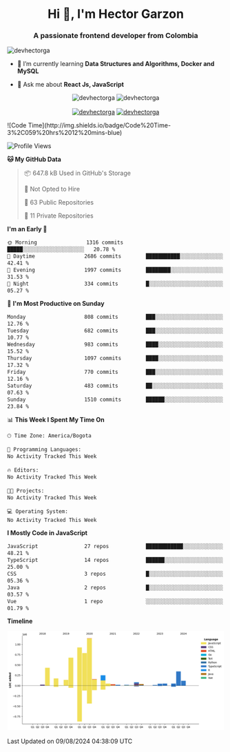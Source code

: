 <h1 align="center">Hi 👋, I'm Hector Garzon</h1>
<h3 align="center">A passionate frontend developer from Colombia</h3>

<p align="left"> <img src="https://komarev.com/ghpvc/?username=devhectorga" alt="devhectorga" /> </p>

- 🌱 I’m currently learning **Data Structures and Algorithms, Docker and MySQL**

- 💬 Ask me about **React Js, JavaScript**

<p align="center"> <img src="https://github-readme-stats.vercel.app/api?username=devhectorga&count_private=true&show_icons=true" alt="devhectorga" /> <img src="https://github-readme-stats.vercel.app/api/top-langs/?username=devhectorga&layout=compact" alt="devhectorga" /></p>

<p align="center">
<a href="https://twitter.com/devhectorga" target="blank"><img align="center" src="https://cdn.jsdelivr.net/npm/simple-icons@3.0.1/icons/twitter.svg" alt="devhectorga" height="20" width="20" /></a>
<a href="https://linkedin.com/in/devhectorga" target="blank"><img align="center" src="https://cdn.jsdelivr.net/npm/simple-icons@3.0.1/icons/linkedin.svg" alt="devhectorga" height="20" width="20" /></a>
</p>
<!--START_SECTION:waka-->
![Code Time](http://img.shields.io/badge/Code%20Time-3%2C059%20hrs%2012%20mins-blue)

![Profile Views](http://img.shields.io/badge/Profile%20Views-0-blue)

**🐱 My GitHub Data** 

> 📦 647.8 kB Used in GitHub's Storage 
 > 
> 🚫 Not Opted to Hire
 > 
> 📜 63 Public Repositories 
 > 
> 🔑 11 Private Repositories 
 > 
**I'm an Early 🐤** 

```text
🌞 Morning                1316 commits        █████░░░░░░░░░░░░░░░░░░░░   20.78 % 
🌆 Daytime                2686 commits        ███████████░░░░░░░░░░░░░░   42.41 % 
🌃 Evening                1997 commits        ████████░░░░░░░░░░░░░░░░░   31.53 % 
🌙 Night                  334 commits         █░░░░░░░░░░░░░░░░░░░░░░░░   05.27 % 
```
📅 **I'm Most Productive on Sunday** 

```text
Monday                   808 commits         ███░░░░░░░░░░░░░░░░░░░░░░   12.76 % 
Tuesday                  682 commits         ███░░░░░░░░░░░░░░░░░░░░░░   10.77 % 
Wednesday                983 commits         ████░░░░░░░░░░░░░░░░░░░░░   15.52 % 
Thursday                 1097 commits        ████░░░░░░░░░░░░░░░░░░░░░   17.32 % 
Friday                   770 commits         ███░░░░░░░░░░░░░░░░░░░░░░   12.16 % 
Saturday                 483 commits         ██░░░░░░░░░░░░░░░░░░░░░░░   07.63 % 
Sunday                   1510 commits        ██████░░░░░░░░░░░░░░░░░░░   23.84 % 
```


📊 **This Week I Spent My Time On** 

```text
🕑︎ Time Zone: America/Bogota

💬 Programming Languages: 
No Activity Tracked This Week

🔥 Editors: 
No Activity Tracked This Week

🐱‍💻 Projects: 
No Activity Tracked This Week

💻 Operating System: 
No Activity Tracked This Week
```

**I Mostly Code in JavaScript** 

```text
JavaScript               27 repos            ████████████░░░░░░░░░░░░░   48.21 % 
TypeScript               14 repos            ██████░░░░░░░░░░░░░░░░░░░   25.00 % 
CSS                      3 repos             █░░░░░░░░░░░░░░░░░░░░░░░░   05.36 % 
Java                     2 repos             █░░░░░░░░░░░░░░░░░░░░░░░░   03.57 % 
Vue                      1 repo              ░░░░░░░░░░░░░░░░░░░░░░░░░   01.79 % 
```



**Timeline**

![Lines of Code chart](https://raw.githubusercontent.com/devHectorGa/devHectorGa/master/assets/bar_graph.png)


 Last Updated on 09/08/2024 04:38:09 UTC
<!--END_SECTION:waka-->
